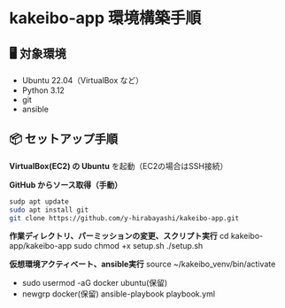 # kakeibo-app 環境構築手順

## 🖥 対象環境

- Ubuntu 22.04（VirtualBox など）
- Python 3.12
- git
- ansible

## 📦 セットアップ手順

**VirtualBox(EC2) の Ubuntu** を起動（EC2の場合はSSH接続）

**GitHub からソース取得（手動）**

```bash
sudp apt update
sudo apt install git
git clone https://github.com/y-hirabayashi/kakeibo-app.git
```

**作業ディレクトリ、パーミッションの変更、スクリプト実行**
cd kakeibo-app/kakeibo-app
sudo chmod +x setup.sh
./setup.sh

**仮想環境アクティベート、ansible実行**
source ~/kakeibo_venv/bin/activate
- sudo usermod -aG docker ubuntu(保留)
- newgrp docker(保留)
ansible-playbook playbook.yml
